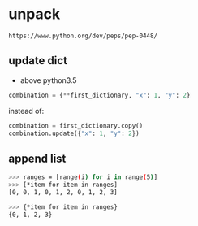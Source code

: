 # unpack

`https://www.python.org/dev/peps/pep-0448/`

## update dict

- above python3.5

```python
combination = {**first_dictionary, "x": 1, "y": 2}
```

instead of:

```python
combination = first_dictionary.copy()
combination.update({"x": 1, "y": 2})
```

## append list

```bash
>>> ranges = [range(i) for i in range(5)]
>>> [*item for item in ranges]
[0, 0, 1, 0, 1, 2, 0, 1, 2, 3]

>>> {*item for item in ranges}
{0, 1, 2, 3}
```
